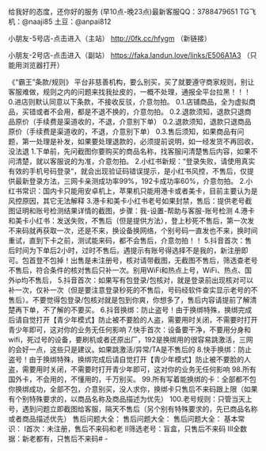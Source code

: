 给我好的态度，还你好的服务
(早10点-晚23点)最新客服QQ：3788479651
TG飞机：@naaji85
土豆：@anpai812


小朋友-5号店-点击进入（主站）
http://0fk.cc/hfygm
（新链接）



小朋友-2号店-点击进入（副站）
https://faka.landun.love/links/E506A1A3
（只能用浏览器打开）

《“霸王”条款/规则》
平台非慈善机构，要么别买，买了就要遵守商家规则，别让客服难做，规则之内的问题来找我扯皮的，一概不处理，通报全平台拉黑！！！
0.进店则默认同意以下条款，不接收反驳，介意勿拍。
0.1.店铺商品，全为虚拟商品，买错或者不会用，都是不退不换的，介意勿拍。
0.2.退款须知，退款只退商品原价（手续费是渠道收的，不退，介意别下单）
0.2.退款须知，退款只退商品原价（手续费是渠道收的，不退，介意别下单）
0.3.售后须知，如果商品有问题，第一处理是补发，如果要处理退款的，必须提前说明，如一经发货不再回收，没法退
1.下单前，先问截图你要购买的商品名称，找客服问清楚售后内容，如果不问清楚，就以客服说的为准，介意勿拍。
2.小红书新规：“登录失败，请使用真实有效的手机号码登录”，就会出现验证码错误提示，是小红书风控，不售后，仅提供最新登录方法，三网卡亲测成功率99%，192卡成功率60%，介意勿拍。
2.小红书常识：国内卡只能用安卓机上，苹果机只能用港卡或者美卡，目前主要认为是风控原因，其它无法解释
3.港卡和美卡小红书老号如果封禁，售后：提供老号截图证明和账号检测结果详情的截图，步骤：我-设置-帮助与客服-账号检测
4.港卡和美卡小红书：发送失败，不售后（但是提供方法），登上秒死不售后，第一次发不来码就再获取一次，还是不来，换设备换网络，个别号码一直发也不来，换时间重试，直到下卡之前，测试能来码，都不会售后，介意勿拍！！
5.抖音首次：售后时间为下单后2小时，过时不售后。遇提示有账号得选择不是我的，新注册即可。包首登不包掉！出售是未注册号，核对请带截图，无截图不售后，筛选查老号不售后，符合条件的核对售后只补一次。别用WiFi和热点上号，WiFi、热点、国外ip均不售后，
5.抖音首次：如果写有包登录/包核对，就是登录前出现核对可以补一次，仅补一次（但是要注意登录秒死的不售后，号码经软件查实显示老号的不售后）。不要觉得包登录/包核对就是包到你爽，你想多了，售后内容请提前了解清楚再下单，不了解的不要买。
6.抖音换绑：防止盗号！﻿由于换绑特殊，换绑完成后请自觉打开【青少年模式】防止被不要脸的人盗，需要用时关闭，不需要时打开青少年即可，这对你的业务无任何影响
7.快手首次：设备要干净，不要用分身和wifi，死过号的设备，要刷机或者还原出厂，192是换绑用的很容易跳激活，三网的会好一点，这些只是建议。如果跳激活/异常/TA是不售后的
8.快手换绑：防止盗号！﻿由于换绑特殊，换绑完成后请自觉打开【青少年模式】防止被不要脸的人盗，需要用时关闭，不需要时打开青少年即可，这对你的业务无任何影响
98.所有国外卡，不会用的，不懂用的，千万别买。
99.所有写着能换绑的卡：全部都不包你换绑成功，全部不包，介意别买，没人求你，换绑卡只售后不来码跟上限（如果有个别特殊要求的，以商品名称及商品描述为优先）
100.老号规则：只管当天上号，遇到问题立即截图给客服，隔天不售后（另个别有特殊要求的，先已商品名称或者商品描述优先）
售后问题大全：
售后问题大全：
售后问题大全：
基本常识：
Ⅰ首次：未注册，售后不来码和老
Ⅱ筛选老号：盲盒，只售后不来码
Ⅲ全数据：新老都有，只售后不来码# -
